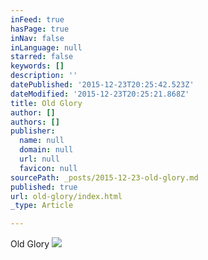 ```yaml
---
inFeed: true
hasPage: true
inNav: false
inLanguage: null
starred: false
keywords: []
description: ''
datePublished: '2015-12-23T20:25:42.523Z'
dateModified: '2015-12-23T20:25:21.868Z'
title: Old Glory
author: []
authors: []
publisher:
  name: null
  domain: null
  url: null
  favicon: null
sourcePath: _posts/2015-12-23-old-glory.md
published: true
url: old-glory/index.html
_type: Article

---
```

Old Glory
![](https://the-grid-user-content.s3-us-west-2.amazonaws.com/ae3126da-8ee1-4a5a-89c0-062efd22410d.jpg)